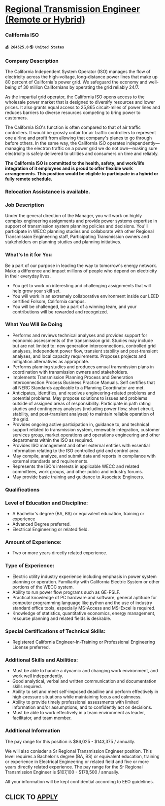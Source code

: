 # [Regional Transmission Engineer (Remote or Hybrid)](https://www.remotewlb.com/apply/regional-transmission-engineer-remote-or-hybrid)  
### California ISO  
#### `💰 264525.0` `🌎 United States`  

### Company Description

The California Independent System Operator (ISO) manages the flow of electricity across the high-voltage, long-distance power lines that make up 80 percent of California's power grid. We safeguard the economy and well-being of 30 million Californians by operating the grid reliably 24/7.

As the impartial grid operator, the California ISO opens access to the wholesale power market that is designed to diversify resources and lower prices. It also grants equal access to 25,865 circuit-miles of power lines and reduces barriers to diverse resources competing to bring power to customers.

The California ISO's function is often compared to that of air traffic controllers. It would be grossly unfair for air traffic controllers to represent one airline and profit from allowing that company's planes to go through before others. In the same way, the California ISO operates independently—managing the electron traffic on a power grid we do not own—making sure electricity is safely delivered to utilities and consumers on time and reliably.

 **The California ISO is committed to the health, safety, and work/life integration of it employees and is proud to offer flexible work arrangements. This position would be eligible to participate in a hybrid or fully remote schedule.**

### Relocation Assistance is available.

### Job Description

Under the general direction of the Manager, you will work on highly complex engineering assignments and provide power systems expertise in support of transmission system planning policies and decisions. You'll participate in WECC planning studies and collaborate with other Regional Transmission Engineering staff, Participating Transmission owners and stakeholders on planning studies and planning initiatives.

### What's In it for You

Be a part of our purpose in leading the way to tomorrow's energy network. Make a difference and impact millions of people who depend on electricity in their everyday lives.

  * You get to work on interesting and challenging assignments that will help grow your skill set.
  * You will work in an extremely collaborative environment inside our LEED certified Folsom, California campus.
  * You will be challenged, be a part of a winning team, and your contributions will be rewarded and recognized.

### What You Will Be Doing

  * Performs and reviews technical analyses and provides support for economic assessments of the transmission grid. Studies may include but are not limited to: new generation interconnections, controlled grid analyses, independent power flow, transient stability and post-transient analyses, and local capacity requirements. Proposes projects and mitigation alternatives as appropriate.
  * Performs planning studies and produces annual transmission plans in coordination with transmission owners and stakeholders.
  * Implements Transmission Planning Process and Generation Interconnection Process Business Practice Manuals. Self certifies that all NERC Standards applicable to a Planning Coordinator are met.
  * Anticipates, identifies, and resolves engineering-related problems and potential problems. May propose solutions to issues and problems outside of assigned areas of responsibility. Participate in path rating studies and contingency analyses (including power flow, short circuit, stability, and post-transient analyses) to maintain reliable operation of the grid.
  * Provides ongoing active participation in, guidance to, and technical support related to transmission system, renewable integration, customer services group, market operations and operations engineering and other departments within the ISO as required.
  * Provides ISO management and other external entities with essential information relating to the ISO controlled grid and control area.
  * May compile, analyze, and submit data and reports in compliance with external standards and requirements.
  * Represents the ISO's interests in applicable WECC and related committees, work groups, and other public and industry forums.
  * May provide basic training and guidance to Associate Engineers.

### Qualifications

### Level of Education and Discipline:

  * A Bachelor's degree (BA, BS) or equivalent education, training or experience
  * Advanced Degree preferred.
  * Electrical Engineering or related field.

### Amount of Experience:

  * Two or more years directly related experience.

### Type of Experience:

  * Electric utility industry experience including emphasis in power system planning or operation. Familiarity with California Electric System or other portions of the WECC system. 
  * Ability to run power flow programs such as GE-PSLF.
  * Practical knowledge of PC hardware and software, general aptitude for computer programming language like python and the use of industry standard office tools, especially MS-Access and MS-Excel is required.
  * Knowledge of statistics, quantitative economics, energy management, resource planning and related fields is desirable. 

### Special Certifications of Technical Skills:

  * Registered California Engineer-In-Training or Professional Engineering License preferred.

### Additional Skills and Abilities:

  * Must be able to handle a dynamic and changing work environment, and work well independently.
  * Good analytical, verbal and written communication and documentation skills required.
  * Ability to set and meet self-imposed deadline and perform effectively in high-pressure situations while maintaining focus and calmness.
  * Ability to provide timely professional assessments with limited information and/or assumptions, and to confidently act on decisions.
  * Must be able to work effectively in a team environment as leader, facilitator, and team member.

### Additional Information

The pay range for this position is $86,025 - $143,375 / annually.

We will also conisder a Sr Regional Transmission Engineer position. This level requires a Bachelor's degree (BA, BS) or equivalent education, training or experience in Electrical Engineering or related field and five or more years directly related experience. The pay range for the Sr Regional Transmission Engineer is $107,100 - $178,500 / annually.

All your information will be kept confidential according to EEO guidelines.

  
## CLICK TO [APPLY](https://www.remotewlb.com/apply/regional-transmission-engineer-remote-or-hybrid)

